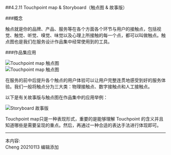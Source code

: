 
##4.2.11 Touchpoint map & Storyboard（触点图 & 故事版）

###概念

触点就是你的品牌、产品、服务等在各个方面各个环节与用户的接触点，包括视觉、触觉、听觉、嗅觉、味觉以及心理上所接触的每一个点，都可以叫做触点。触点图也是我们在服务设计作品集中经常使用到的工具。


###作品集应用

![ Touchpoint map 触点图 ](http://kitpic.makebi.net/2021/social_20.jpg)  
![ Touchpoint map 触点图 ](http://kitpic.makebi.net/2021/social_21.jpg)

在服务的前中后提升各个触点的用户体验可以让用户完整连贯地感受到好的服务体验。我们一般将触点分为三大类：物理接触点、数字接触点和人工接触点。


以下是有关故事版与触点图在作品集中的应用举例：

![ Storyboard 故事版 ](http://kitpic.makebi.net/2021/social_22.jpg)

 Touchpoint map只是一种表现形式，重要的是能够理解 Touchpoint 的含义并且知道哪些是需要呈现的重点。然后，再通过一种合适的表达手法进行体现即可。

---
本内容:  
Cheng 20210113 编辑添加
